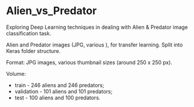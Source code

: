 # Alien_vs_Predator
Exploring Deep Learning techniques in dealing with Alien &amp; Predator image classification task.

Alien and Predator images (JPG, various ), for transfer learning. Split into Keras folder structure.

Format: JPG images, various thumbnail sizes (around 250 x 250 px).

Volume:
- train - 246 aliens and 246 predators;
- validation - 101 aliens and 101 predators;
- test - 100 aliens and 100 predators.
